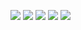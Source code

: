 <img src="https://img.shields.io/badge/html5-E34F26?style=for-the-badge&logo=html5&logoColor=white">  <img src="https://img.shields.io/badge/Spring-6DB33F?style=for-the-badge&logo=Spring&logoColor=white">  <img src="https://img.shields.io/badge/SpringBoot-006600?style=for-the-badge&logo=SpringBoot&logoColor=white"> <img src="https://img.shields.io/badge/MySql-6DB33F?style=for-the-badge&logo=Mysql&logoColor=white">  <img src="https://img.shields.io/badge/Oracle-6DB33F?style=for-the-badge&logo=Oracle&logoColor=white">





